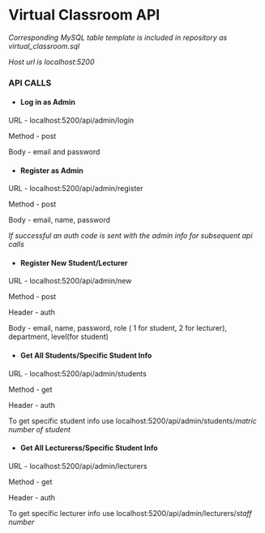 # Virtual Classroom API

*Corresponding MySQL table template is included in repository as virtual_classroom.sql*

*Host url is localhost:5200*

### API CALLS


* #### Log in as Admin
URL - localhost:5200/api/admin/login

Method - post

Body - email and password

* #### Register as Admin
URL - localhost:5200/api/admin/register

Method - post

Body - email, name, password

*If successful an auth code is sent with the admin info for subsequent api calls*

* #### Register New Student/Lecturer
URL - localhost:5200/api/admin/new

Method - post

Header - auth

Body - email, name, password, role ( 1 for student, 2 for lecturer), department, level(for student)

* #### Get All Students/Specific Student Info
URL - localhost:5200/api/admin/students

Method - get

Header - auth

To get specific student info use localhost:5200/api/admin/students/*matric number of student*

* #### Get All Lecturerss/Specific Student Info
URL - localhost:5200/api/admin/lecturers

Method - get

Header - auth

To get specific lecturer info use localhost:5200/api/admin/lecturers/*staff number*


